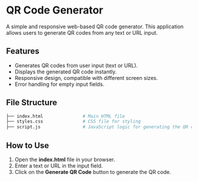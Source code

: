 # QR Code Generator

A simple and responsive web-based QR code generator. This application allows users to generate QR codes from any text or URL input.

## Features

- Generates QR codes from user input (text or URL).
- Displays the generated QR code instantly.
- Responsive design, compatible with different screen sizes.
- Error handling for empty input fields.

## File Structure

```bash
├── index.html               # Main HTML file
├── styles.css               # CSS file for styling
├── script.js                # JavaScript logic for generating the QR code
```

## How to Use

1. Open the **index.html** file in your browser.
2. Enter a text or URL in the input field.
3. Click on the **Generate QR Code** button to generate the QR code.
